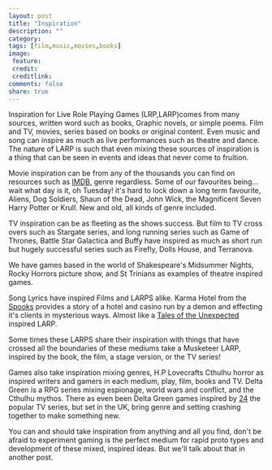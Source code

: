 ```yaml
---
layout: post
title: "Inspiration"
description: ""
category:
tags: [film,music,movies,books]
image:
 feature:
 credit:
 creditlink:
comments: false
share: true
---
```

Inspiration for Live Role Playing Games (LRP,LARP)comes from many sources, written word such as books, Graphic novels, or simple poems. Film and TV, movies, series based on books or original content. Even music and song can inspire as much as live performances such as theatre and dance.
The nature of LARP is such that even mixing these sources of inspiration is a thing that can be seen in events and ideas that never come to fruition.

Movie inspiration can be from any of the thousands you can find on resources such as [IMDB](http://imdb.com), genre regardless. Some of our favourites being... wait what day is it, oh Tuesday! it's hard to lock down a long term favourite, Aliens, Dog Soldiers, Shaun of the Dead, John Wick, the Magnificent Seven Harry Potter or Krull. New and old, all kinds of genre included.

TV inspiration can be as fleeting as the shows success. But film to TV cross overs such as Stargate series, and long running series such as Game of Thrones, Battle Star Galactica and Buffy have inspired as much as short run but hugely successful series such as Firefly, Dolls House, and Terranova.

We have games based in the world of Shakespeare's Midsummer Nights, Rocky Horrors picture show, and St Trinians as examples of theatre inspired games.

Song Lyrics have inspired Films and LARPS alike. Karma Hotel from the [Spooks]() provides a story of a hotel and casino run by a demon and effecting it's clients in mysterious ways. Almost like a [Tales of the Unexpected]() inspired LARP.  

Some times these LARPS share their inspiration with things that have crossed all the boundaries of these mediums take a Musketeer LARP, inspired by the book, the film, a stage version, or the TV series!  

Games also take inspiration mixing genres, H.P Lovecrafts Cthulhu horror as inspired writers and gamers in each medium, play, film, books and TV. Delta Green is a RPG series mixing espionage, world wars and conflict, and the Cthulhu mythos. There as even been Delta Green games inspired by [24]() the popular TV series, but set in the UK, bring genre and setting crashing together to make something new.

You can and should take inspiration from anything and all you find, don't be afraid to experiment gaming is the perfect medium for rapid proto types and development of these mixed, inspired ideas. But we'll talk about that in another post.
